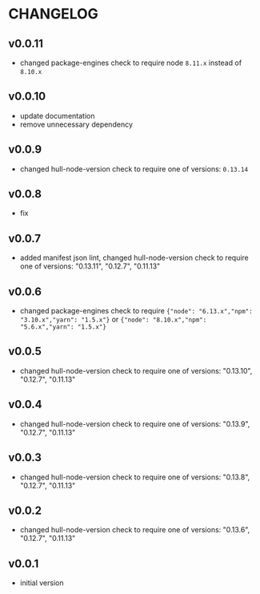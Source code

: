 # CHANGELOG

## v0.0.11
- changed package-engines check to require node `8.11.x` instead of `8.10.x`

## v0.0.10
- update documentation
- remove unnecessary dependency

## v0.0.9
- changed hull-node-version check to require one of versions: `0.13.14`

## v0.0.8
- fix

## v0.0.7
- added manifest json lint, changed hull-node-version check to require one of versions: "0.13.11", "0.12.7", "0.11.13"

## v0.0.6
- changed package-engines check to require `{"node": "6.13.x","npm": "3.10.x","yarn": "1.5.x"}` or `{"node": "8.10.x","npm": "5.6.x","yarn": "1.5.x"}`

## v0.0.5
- changed hull-node-version check to require one of versions: "0.13.10", "0.12.7", "0.11.13"

## v0.0.4
- changed hull-node-version check to require one of versions: "0.13.9", "0.12.7", "0.11.13"

## v0.0.3
- changed hull-node-version check to require one of versions: "0.13.8", "0.12.7", "0.11.13"

## v0.0.2
- changed hull-node-version check to require one of versions: "0.13.6", "0.12.7", "0.11.13"

## v0.0.1
- initial version
